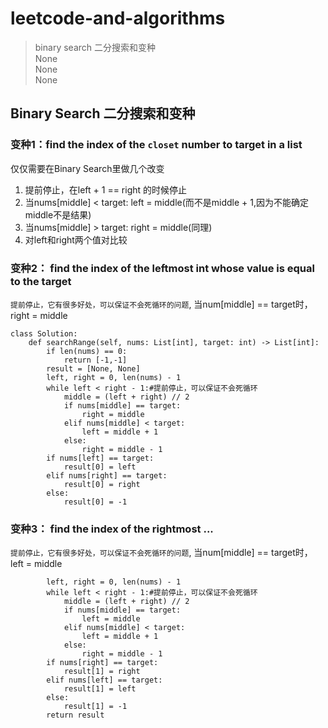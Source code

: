 # leetcode-and-algorithms
> binary search 二分搜索和变种<br>
> None<br>
> None<br>
> None<br>
## Binary Search 二分搜索和变种
### 变种1：find the index of the `closet` number to target in a list<br>
仅仅需要在Binary Search里做几个改变<br> 
1. 提前停止，在left + 1 == right 的时候停止
2. 当nums[middle] < target: left = middle(而不是middle + 1,因为不能确定middle不是结果)
3. 当nums[middle] > target: right = middle(同理)
4. 对left和right两个值对比较
### 变种2： find the index of the leftmost int whose value is equal to the target 
`提前停止，它有很多好处，可以保证不会死循环的问题`, 当num[middle] == target时，right = middle<br>
```
class Solution:
    def searchRange(self, nums: List[int], target: int) -> List[int]:
        if len(nums) == 0:
            return [-1,-1]
        result = [None, None]
        left, right = 0, len(nums) - 1
        while left < right - 1:#提前停止，可以保证不会死循环
            middle = (left + right) // 2
            if nums[middle] == target:
                right = middle
            elif nums[middle] < target:
                left = middle + 1
            else:
                right = middle - 1
        if nums[left] == target:
            result[0] = left
        elif nums[right] == target:
            result[0] = right
        else:
            result[0] = -1
```
### 变种3： find the index of the rightmost ...
`提前停止，它有很多好处，可以保证不会死循环的问题`, 当num[middle] == target时，left = middle<br>
```
        left, right = 0, len(nums) - 1
        while left < right - 1:#提前停止，可以保证不会死循环
            middle = (left + right) // 2
            if nums[middle] == target:
                left = middle
            elif nums[middle] < target:
                left = middle + 1
            else:
                right = middle - 1
        if nums[right] == target:
            result[1] = right
        elif nums[left] == target:
            result[1] = left
        else:
            result[1] = -1
        return result
```
